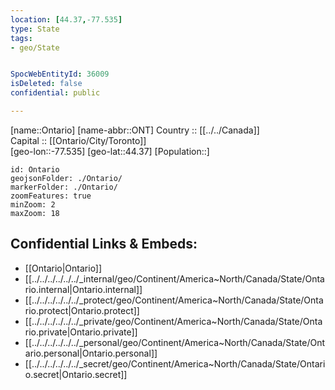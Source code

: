 ```yaml
---
location: [44.37,-77.535] 
type: State
tags:
- geo/State


SpocWebEntityId: 36009
isDeleted: false
confidential: public

---
```

[name::Ontario] 
[name-abbr::ONT] 
Country :: [[../../Canada]]  
Capital :: [[Ontario/City/Toronto]]  
[geo-lon::-77.535] 
[geo-lat::44.37] 
[Population::] 



```leaflet
id: Ontario
geojsonFolder: ./Ontario/
markerFolder: ./Ontario/
zoomFeatures: true 
minZoom: 2 
maxZoom: 18
```


## Confidential Links & Embeds: 
- [[Ontario|Ontario]]  
- [[../../../../../../_internal/geo/Continent/America~North/Canada/State/Ontario.internal|Ontario.internal]] 
- [[../../../../../../_protect/geo/Continent/America~North/Canada/State/Ontario.protect|Ontario.protect]] 
- [[../../../../../../_private/geo/Continent/America~North/Canada/State/Ontario.private|Ontario.private]] 
- [[../../../../../../_personal/geo/Continent/America~North/Canada/State/Ontario.personal|Ontario.personal]] 
- [[../../../../../../_secret/geo/Continent/America~North/Canada/State/Ontario.secret|Ontario.secret]] 
